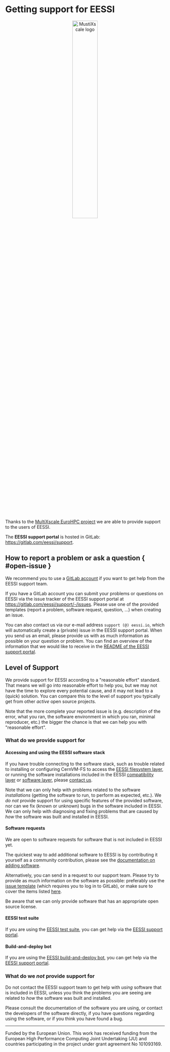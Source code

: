 # Getting support for EESSI

<p align="center">
  <img width="40%" src="../img/logos/multixscale_logo.png" alt="MustiXscale logo">
</p>

Thanks to the [MultiXscale EuroHPC project](https://www.multixscale.eu) we are able to provide support to the users of EESSI. 

The **EESSI support portal** is hosted in GitLab: <https://gitlab.com/eessi/support>.

## How to report a problem or ask a question { #open-issue }

We recommend you to use a [GitLab account](https://gitlab.com/users/sign_in) if you want to get help from the EESSI support team.

If you have a GitLab account you can submit your problems or questions on 
EESSI via the issue tracker of the EESSI support portal at <https://gitlab.com/eessi/support/-/issues>.
Please use one of the provided templates (report a problem, software request, question, ...) when creating an issue.

You can also contact us via our e-mail address `support (@) eessi.io`, which will automatically create a (private) issue in the EESSI support portal.
When you send us an email, please provide us with as much information as possible on your question or problem.
You can find an overview of the information that we would like to receive in the [README of the EESSI support portal](https://gitlab.com/eessi/support/-/blob/main/README.md).

## Level of Support

We provide support for EESSI according to a "reasonable effort" standard. That means we will go into reasonable effort to help you, but we may not have the time to explore every potential cause, and it may not lead to a (quick) solution. You can compare this to the level of support you typically get from other _active_ open source projects.

Note that the more complete your reported issue is (e.g. description of the error, what you ran, the software environment in which you ran, minimal reproducer, etc.) the bigger the chance is that we can help you with "reasonable effort".

### What do we provide support for

#### Accessing and using the EESSI software stack

If you have trouble connecting to the software stack, such as trouble related to installing or configuring CernVM-FS to access the [EESSI filesystem layer](filesystem_layer.md), or running the software installations included in the EESSI [compatibility layer](compatibility_layer.md) or [software layer](software_layer.md), please [contact us](#open-issue).

Note that we can only help with problems related to the software *installations* (getting the software to run, to perform as expected, etc.). We *do not* provide support for using specific features of the provided software, nor can we fix (known or unknown) bugs in the software included in EESSI. We can only help with diagnosing and fixing problems that are caused by *how* the software was built and installed in EESSI.

#### Software requests

We are open to software requests for software that is not included in EESSI yet.

The quickest way to add additional software to EESSI is by contributing it yourself as a community contribution, please see the [documentation on adding software](software_layer/adding_software.md).

Alternatively, you can send in a request to our support team. Please try to provide as much information on the software as possible: preferably use the [issue template](https://gitlab.com/eessi/support/-/issues/new?issuable_template=Software_request) (which requires you to log in to GitLab), or make sure to cover the items listed [here](https://gitlab.com/eessi/support/-/blob/main/.gitlab/issue_templates/Software_request.md).

Be aware that we can only provide software that has an appropriate open source license.

#### EESSI test suite

If you are using the [EESSI test suite](https://github.com/EESSI/test-suite), you can get help via the [EESSI support portal](#open-issue).

#### Build-and-deploy bot

If you are using the [EESSI build-and-deploy bot](https://github.com/EESSI/eessi-bot-software-layer), you can get help via the [EESSI support portal](#open-issue).


### What do we *not* provide support for

Do not contact the EESSI support team to get help with *using* software that is included in EESSI, unless you think the problems you are seeing are related to *how* the software was built and installed.

Please consult the documentation of the software you are using, or contact the developers of the software directly, if you have questions regarding using the software, or if you think you have found a bug.

--------------

Funded by the European Union. This work has received funding from the European High Performance Computing Joint Undertaking (JU) and countries participating in the project under grant agreement No 101093169.
